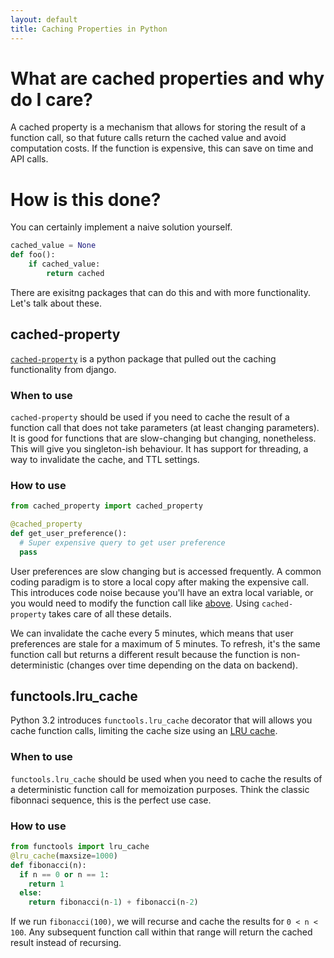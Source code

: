 ```yaml
---
layout: default
title: Caching Properties in Python
---
```

# What are cached properties and why do I care?
A cached property is a mechanism that allows for storing the result of a function call, so that
future calls return the cached value and avoid computation costs. If the function is expensive, this
can save on time and API calls.

# How is this done?
You can certainly implement a naive solution yourself.
```python
cached_value = None
def foo():
    if cached_value:
        return cached
```

There are exisitng packages that can do this and with more functionality. Let's talk about these.

## cached-property
[`cached-property`](https://github.com/pydanny/cached-property) is a python package that pulled out
the caching functionality from django.

### When to use
`cached-property` should be used if you need to cache the result of a function call that does not
take parameters (at least changing parameters). It is good for functions that are slow-changing but
changing, nonetheless. This will give you singleton-ish behaviour. It has support for threading, a
way to invalidate the cache, and TTL settings.

### How to use
```python
from cached_property import cached_property

@cached_property
def get_user_preference():
  # Super expensive query to get user preference
  pass
```
User preferences are slow changing but is accessed frequently. A common coding paradigm is to store
a local copy after making the expensive call. This introduces code noise because you'll have an
extra local variable, or you would need to modify the function call like [above](#how-is-this-done).
Using `cached-property` takes care of all these details.

We can invalidate the cache every 5 minutes, which means that user preferences are stale for a
maximum of 5 minutes. To refresh, it's the same function call but returns a different result because
the function is non-deterministic (changes over time depending on the data on backend).

## functools.lru_cache
Python 3.2 introduces `functools.lru_cache` decorator that will allows you cache function calls,
limiting the cache size using an [LRU cache](https://en.wikipedia.org/wiki/Cache_replacement_policies#Least_Recently_Used_.28LRU.29).

### When to use
`functools.lru_cache` should be used when you need to cache the results of a deterministic function
call for memoization purposes. Think the classic fibonnaci sequence, this is the perfect use case.

### How to use
```python
from functools import lru_cache
@lru_cache(maxsize=1000)
def fibonacci(n):
  if n == 0 or n == 1:
    return 1
  else:
    return fibonacci(n-1) + fibonacci(n-2)
```
If we run `fibonacci(100)`, we will recurse and cache the results for `0 < n < 100`. Any subsequent
function call within that range will return the cached result instead of recursing.
